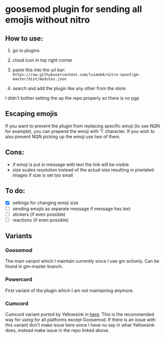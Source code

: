 # goosemod plugin for sending all emojis without nitro

## How to use:
1. go to plugins 
2. cloud icon in top right corner 
3. paste this into the url bar: <br>
`https://raw.githubusercontent.com/luimu64/nitro-spoof/gm-master/dist/modules.json`

4. search and add the plugin like any other from the store

I didn't bother setting the up the repo properly so there is no pgp

## Escaping emojis

If you want to prevent the plugin from replacing specific emoji (to use NQN for example),
you can prepend the emoji with '\\' character. If you wish to also prevent NQN picking up the emoji use two of them. 

## Cons:
- if emoji is put in message with text the link will be visible
- size scales resolution instead of the actual size resulting in pixelated images if size is set too small

## To do:

- [x] settings for changing emoji size
- [ ] sending emojis as separate message if message has text
- [ ] stickers (if even possible)
- [ ] reactions (if even possible)

## Variants
### Goosemod 
The main variant which I maintain currently since I use gm actively. Can be found in gm-master branch.
### Powercord
First variant of the plugin which I am not maintaining anymore.
### Cumcord
Cumcord variant ported by Yellowsink in [here](https://github.com/yellowsink/cc-plugins). 
This is the recommended way for using for all platforms except Goosemod. If there is an issue with this variant
don't make issue here since I have no say in what Yellowsink does, instead make issue in the repo linked above.
